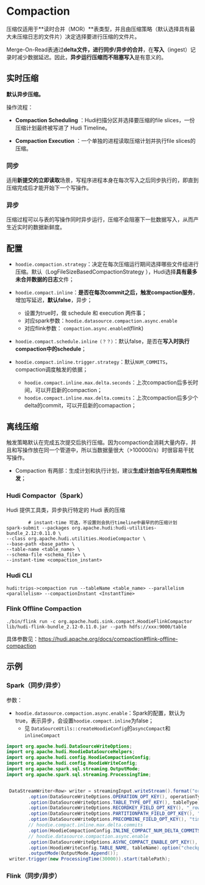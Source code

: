 #  Compaction

压缩仅适用于**读时合并（MOR）**表类型，并且由压缩策略（默认选择具有最大未压缩日志的文件片）决定选择要进行压缩的文件片。

Merge-On-Read表通过**delta文件，进行同步/异步的合并**，在**写入**（ingest）记录时减少数据延迟。因此，**异步运行压缩而不阻塞写入**是有意义的。



## 实时压缩

**默认异步压缩。**

操作流程：

- **Compaction Scheduling** ：Hudi扫描分区并选择要压缩的file slices，一份压缩计划最终被写进了 Hudi Timeline。

- **Compaction Execution** ：一个单独的进程读取压缩计划并执行file slices的压缩。

### 同步

适用**新提交的立即读取**场景，写程序进程本身在每次写入之后同步执行的，即直到压缩完成后才能开始下一个写操作。

### 异步

压缩过程可以与表的写操作同时异步运行，压缩不会阻塞下一批数据写入，从而产生近实时的数据新鲜度。



## 配置

- `hoodie.compaction.strategy`：决定在每次压缩运行期间选择哪些文件组进行压缩。默认（LogFileSizeBasedCompactionStrategy ），Hudi选择**具有最多未合并数据的日志**文件；
- `hoodie.compact.inline`：**是否在每次commit之后，触发compaction服务**，增加写延迟，**默认false**，异步；
  - 设置为true时，做 schedule 和 execution 两件事；
  - 对应spark参数：`hoodie.datasource.compaction.async.enable`
  - 对应flink参数： `compaction.async.enabled`(flink)

- `hoodie.compact.schedule.inline（？？）`：默认false，是否在**写入时执行compaction中的schedule**；
- `hoodie.compact.inline.trigger.strategy`：默认`NUM_COMMITS`，compaction调度触发的依据；
  - `hoodie.compact.inline.max.delta.seconds`：上次compaction后多长时间，可以开启新的compaction；
  - `hoodie.compact.inline.max.delta.commits`：上次compaction后多少个delta的commit，可以开启新的comapaction；



## 离线压缩

触发策略默认在完成五次提交后执行压缩。因为compaction会消耗大量内存，并且和写操作放在同一个管道中，所以当数据量很大（>100000/s）时很容易干扰写操作。

- Compaction 有两部：生成计划和执行计划，建议**生成计划由写任务周期性触发**；



### Hudi Compactor（Spark）

Hudi 提供工具类，异步执行特定的 Hudi 表的压缩

```shell
		# instant-time 可选，不设置则会执行timeline中最早的的压缩计划
spark-submit --packages org.apache.hudi:hudi-utilities-bundle_2.12:0.11.0 \
--class org.apache.hudi.utilities.HoodieCompactor \
--base-path <base_path> \
--table-name <table_name> \
--schema-file <schema_file> \
--instant-time <compaction_instant>
```

### Hudi CLI

```shell
hudi:trips->compaction run --tableName <table_name> --parallelism <parallelism> --compactionInstant <InstantTime>
```

### Flink Offline Compaction

```shell
./bin/flink run -c org.apache.hudi.sink.compact.HoodieFlinkCompactor lib/hudi-flink-bundle_2.12-0.11.0.jar --path hdfs://xxx:9000/table
```

具体参数见：https://hudi.apache.org/docs/compaction#flink-offline-compaction



## 示例

### Spark（同步/异步）

参数：

- `hoodie.datasource.compaction.async.enable`：Spark的配置，默认为true，表示异步，会设置`hoodie.compact.inline`为false；
  - 见 `DataSourceUtils::createHoodieConfig`的`asyncCompact`和`inlineCompact`


```java
import org.apache.hudi.DataSourceWriteOptions;
import org.apache.hudi.HoodieDataSourceHelpers;
import org.apache.hudi.config.HoodieCompactionConfig;
import org.apache.hudi.config.HoodieWriteConfig;
import org.apache.spark.sql.streaming.OutputMode;
import org.apache.spark.sql.streaming.ProcessingTime;


 DataStreamWriter<Row> writer = streamingInput.writeStream().format("org.apache.hudi")
        .option(DataSourceWriteOptions.OPERATION_OPT_KEY(), operationType)
        .option(DataSourceWriteOptions.TABLE_TYPE_OPT_KEY(), tableType)
        .option(DataSourceWriteOptions.RECORDKEY_FIELD_OPT_KEY(), "_row_key")
        .option(DataSourceWriteOptions.PARTITIONPATH_FIELD_OPT_KEY(), "partition")
        .option(DataSourceWriteOptions.PRECOMBINE_FIELD_OPT_KEY(), "timestamp")
     	// hoodie.compact.inline.max.delta.commits
        .option(HoodieCompactionConfig.INLINE_COMPACT_NUM_DELTA_COMMITS_PROP, "10")
     	// hoodie.datasource.compaction.async.enable
        .option(DataSourceWriteOptions.ASYNC_COMPACT_ENABLE_OPT_KEY(), "true")
        .option(HoodieWriteConfig.TABLE_NAME, tableName).option("checkpointLocation", checkpointLocation)
        .outputMode(OutputMode.Append());
 writer.trigger(new ProcessingTime(30000)).start(tablePath);
```

### Flink（同步/异步）
